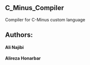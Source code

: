## C_Minus_Compiler
Compiler for C-Minus custom language

## Authors:
#### Ali Najibi
#### Alireza Honarbar

